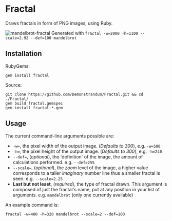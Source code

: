# Fractal
Draws fractals in form of PNG images, using Ruby.


![mandelbrot-fractal](https://user-images.githubusercontent.com/26842759/27105899-2586bd88-5089-11e7-9a01-3e3fdb419a38.png)
Generated with `fractal -w=2000 -h=1100 --scale=2.92 --def=100 mandelbrot`


## Installation
RubyGems:
```shell
gem install fractal
```
Source:
```shell
git clone https://github.com/Demonstrandum/Fractal.git && cd ./Fractal/
gem build fractal.gemspec
gem install fractal-*.gem
```

## Usage
The current command-line arguments possible are:
  - `-w=`, the pixel width of the output image. (*Defaults to 300*), e.g. `-w=500`
  - `-h=`, the pixel height of the output image. (*Defaults to 300*), e.g. `-h=240`
  - `--def=`, (*optional*), the 'definition' of the image, the amount of calculations performed. e.g. `--def=255`
  - `--scale=`, (*optional*), the *zoom* level of the image, a higher value corresponds to a taller *imaginary* number line thus a smaller fractal is seen. e.g. `--scale=2.25`
  - **Last but not least**, (*required*), the type of fractal drawn. This argument is composed of just the fractal's name, put at any position in your list of arguments. e.g. `mandelbrot` (only one currently available)


An example command is:
```shell
fractal -w=400 -h=320 mandelbrot --scale=2 --def=100
```
